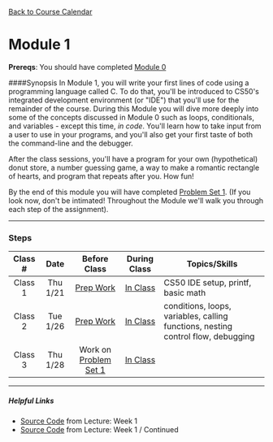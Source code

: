 [Back to Course Calendar](../../..)
# Module 1

**Prereqs**: You should have completed [Module 0](../../../module0)

####Synopsis
In Module 1, you will write your first lines of code using a programming language called C. To do that, you'll be introduced to CS50's integrated development environment (or "IDE") that you'll use for the remainder of the course. During this Module you will dive more deeply into some of the concepts discussed in Module 0 such as loops, conditionals, and variables - except this time, _in code_. You'll learn how to take input from a user to use in your programs, and you'll also get your first taste of both the command-line and the debugger. 

After the class sessions, you'll have a program for your own (hypothetical) donut store, a number guessing game, a way to make a romantic rectangle of hearts, and program that repeats after you. How fun!

By the end of this module you will have completed [Problem Set 1](./materials/problem-set). (If you look now, don't be intimated! Throughout the Module we'll walk you through each step of the assignment).

*** 

### Steps

Class # | Date | Before Class | During Class | Topics/Skills
:------:|:----:|:------------:|:------------:|-----------------------|
Class 1 | Thu 1/21 | [Prep Work](./materials/class1-prep) | [In Class](./materials/class1) | CS50 IDE setup, printf, basic math |
Class 2 | Tue 1/26 | [Prep Work](./materials/class2-prep) | [In Class](./materials/class2) | conditions, loops, variables, calling functions, nesting control flow, debugging |
Class 3 | Thu 1/28 | Work on [Problem Set 1](./materials/problem-set) | [In Class](./materials/class3) |

***

##### Helpful Links
* <a href="http://cdn.cs50.net/2015/fall/lectures/1/w/src1w" target="_blank">Source Code</a> from Lecture: Week 1
* <a href="http://cdn.cs50.net/2015/fall/lectures/1/f/src1f" target="_blank">Source Code</a> from Lecture: Week 1 / Continued


